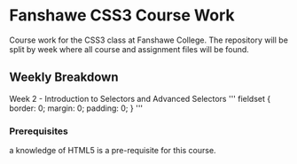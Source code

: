 # Fanshawe CSS3 Course Work
Course work for the CSS3 class at Fanshawe College. The repository will be split by week where all course and assignment files will be found.
## Weekly Breakdown

Week 2 - Introduction to Selectors and Advanced Selectors
'''
fieldset {
  border: 0;
  margin: 0;
  padding: 0;
  }
  '''
  ### Prerequisites
  a knowledge of HTML5 is a pre-requisite for this course.
